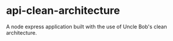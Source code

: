 # api-clean-architecture
A node express application built with the use of Uncle Bob's clean architecture.
